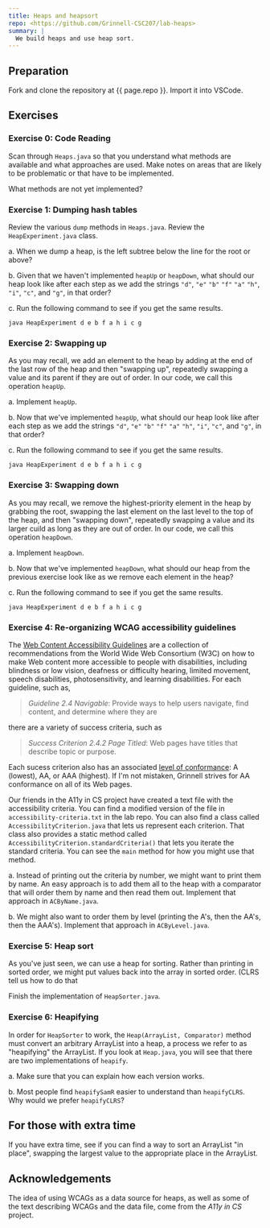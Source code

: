 ```yaml
---
title: Heaps and heapsort
repo: <https://github.com/Grinnell-CSC207/lab-heaps>
summary: |
  We build heaps and use heap sort.
---
```

Preparation
-----------

Fork and clone the repository at {{ page.repo }}.  Import it into VSCode.

Exercises
---------

### Exercise 0: Code Reading

Scan through `Heaps.java` so that you understand what methods are available and what approaches are used.  Make notes on areas that are likely to be problematic or that have to be implemented.

What methods are not yet implemented?

### Exercise 1: Dumping hash tables

Review the various `dump` methods in `Heaps.java`. Review the `HeapExperiment.java` class.

a. When we dump a heap, is the left subtree below the line for the root or above?

b. Given that we haven't implemented `heapUp` or `heapDown`, what should our heap look like after each step as we add the strings `"d"`, `"e"` `"b"` `"f"` `"a"` `"h"`, `"i"`, `"c"`, and `"g"`, in that order?

c. Run the following command to see if you get the same results.

```
java HeapExperiment d e b f a h i c g
```

### Exercise 2: Swapping up

As you may recall, we add an element to the heap by adding at the end of the last row of the heap and then "swapping up", repeatedly swapping a value and its parent if they are out of order. In our code, we call this operation `heapUp`.

a. Implement `heapUp`.

b. Now that we've implemented `heapUp`, what should our heap look like after each step as we add the strings `"d"`, `"e"` `"b"` `"f"` `"a"` `"h"`, `"i"`, `"c"`, and `"g"`, in that order?

c. Run the following command to see if you get the same results.

```
java HeapExperiment d e b f a h i c g
```

### Exercise 3: Swapping down

As you may recall, we remove the highest-priority element in the heap by grabbing the root, swapping the last element on the last level to the top of the heap, and then "swapping down", repeatedly swapping a value and its larger cuild as long as they are out of order. In our code, we call this operation `heapDown`.

a. Implement `heapDown`.

b. Now that we've implemented `heapDown`, what should our heap from the previous exercise look like as we remove each element in the heap?

c. Run the following command to see if you get the same results.

```
java HeapExperiment d e b f a h i c g
```

### Exercise 4: Re-organizing WCAG accessibility guidelines

The [Web Content Accessibility Guidelines](https://www.w3.org/TR/WCAG21/) are a collection of recommendations from the World Wide Web Consortium (W3C) on how to make Web content more accessible to people with disabilities, including blindness or low vision, deafness or difficulty hearing, limited movement, speech disabilities, photosensitivity, and learning disabilities. For each guideline, such as,

> _Guideline 2.4 Navigable_: Provide ways to help users navigate, find content, and determine where they are

there are a variety of success criteria, such as

> _Success Criterion 2.4.2 Page Titled_: Web pages have titles that describe topic or purpose.

Each sucess criterion also has an associated [level of conformance](https://www.w3.org/WAI/WCAG21/Understanding/conformance#levels): A (lowest), AA, or AAA (highest). If I'm not mistaken, Grinnell strives for AA conformance on all of its Web pages.

Our friends in the A11y in CS project have created a text file with the accessibility criteria. You can find a modified version of the file in `accessibility-criteria.txt` in the lab repo. You can also find a class called `AccessibilityCriterion.java` that lets us represent each criterion. That class also provides a static method called `AccessibilityCriterion.standardCriteria()` that lets you iterate the standard criteria. You can see the `main` method for how you might use that method.

a. Instead of printing out the criteria by number, we might want to print them by name. An easy approach is to add them all to the heap with a comparator that will order them by name and then read them out. Implement that approach in `ACByName.java`.

b. We might also want to order them by level (printing the A's, then the AA's, then the AAA's). Implement that approach in `ACByLevel.java`.

### Exercise 5: Heap sort

As you've just seen, we can use a heap for sorting. Rather than printing in sorted order, we might put values back into the array in sorted order. (CLRS tell us how to do that

Finish the implementation of `HeapSorter.java`.

### Exercise 6: Heapifying

In order for `HeapSorter` to work, the `Heap(ArrayList, Comparator)` method must convert an arbitrary ArrayList into a heap, a process we refer to as "heapifying" the ArrayList. If you look at `Heap.java`, you will see that there are two implementations of `heapify`.

a. Make sure that you can explain how each version works.

b. Most people find `heapifySamR` easier to understand than `heapifyCLRS`. Why would we prefer `heapifyCLRS`?

For those with extra time
-------------------------

If you have extra time, see if you can find a way to sort an ArrayList "in place", swapping the largest value to the appropriate place in the ArrayList.

Acknowledgements
----------------

The idea of using WCAGs as a data source for heaps, as well as some of the text describing WCAGs and the data file, come from the _A11y in CS_ project.
